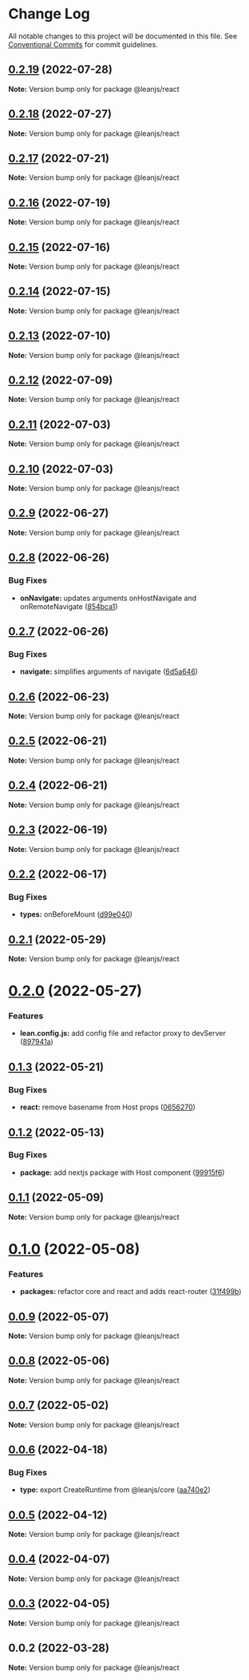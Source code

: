 # Change Log

All notable changes to this project will be documented in this file.
See [Conventional Commits](https://conventionalcommits.org) for commit guidelines.

## [0.2.19](https://github.com/leanjs/leanjs/compare/@leanjs/react@0.2.18...@leanjs/react@0.2.19) (2022-07-28)

**Note:** Version bump only for package @leanjs/react





## [0.2.18](https://github.com/leanjs/leanjs/compare/@leanjs/react@0.2.17...@leanjs/react@0.2.18) (2022-07-27)

**Note:** Version bump only for package @leanjs/react





## [0.2.17](https://github.com/leanjs/leanjs/compare/@leanjs/react@0.2.16...@leanjs/react@0.2.17) (2022-07-21)

**Note:** Version bump only for package @leanjs/react





## [0.2.16](https://github.com/leanjs/leanjs/compare/@leanjs/react@0.2.15...@leanjs/react@0.2.16) (2022-07-19)

**Note:** Version bump only for package @leanjs/react





## [0.2.15](https://github.com/leanjs/leanjs/compare/@leanjs/react@0.2.14...@leanjs/react@0.2.15) (2022-07-16)

**Note:** Version bump only for package @leanjs/react





## [0.2.14](https://github.com/leanjs/leanjs/compare/@leanjs/react@0.2.13...@leanjs/react@0.2.14) (2022-07-15)

**Note:** Version bump only for package @leanjs/react





## [0.2.13](https://github.com/leanjs/leanjs/compare/@leanjs/react@0.2.12...@leanjs/react@0.2.13) (2022-07-10)

**Note:** Version bump only for package @leanjs/react





## [0.2.12](https://github.com/leanjs/leanjs/compare/@leanjs/react@0.2.11...@leanjs/react@0.2.12) (2022-07-09)

**Note:** Version bump only for package @leanjs/react





## [0.2.11](https://github.com/leanjs/leanjs/compare/@leanjs/react@0.2.10...@leanjs/react@0.2.11) (2022-07-03)

**Note:** Version bump only for package @leanjs/react





## [0.2.10](https://github.com/leanjs/leanjs/compare/@leanjs/react@0.2.9...@leanjs/react@0.2.10) (2022-07-03)

**Note:** Version bump only for package @leanjs/react





## [0.2.9](https://github.com/leanjs/leanjs/compare/@leanjs/react@0.2.8...@leanjs/react@0.2.9) (2022-06-27)

**Note:** Version bump only for package @leanjs/react





## [0.2.8](https://github.com/leanjs/leanjs/compare/@leanjs/react@0.2.7...@leanjs/react@0.2.8) (2022-06-26)


### Bug Fixes

* **onNavigate:** updates arguments onHostNavigate and onRemoteNavigate ([854bca1](https://github.com/leanjs/leanjs/commit/854bca1c3be0bc4452c0eeae2c92f9752e2b47ff))





## [0.2.7](https://github.com/leanjs/leanjs/compare/@leanjs/react@0.2.6...@leanjs/react@0.2.7) (2022-06-26)


### Bug Fixes

* **navigate:** simplifies arguments of navigate ([6d5a646](https://github.com/leanjs/leanjs/commit/6d5a646eb1eb35acbe773beebd9da62d2154508e))





## [0.2.6](https://github.com/leanjs/leanjs/compare/@leanjs/react@0.2.5...@leanjs/react@0.2.6) (2022-06-23)

**Note:** Version bump only for package @leanjs/react





## [0.2.5](https://github.com/leanjs/leanjs/compare/@leanjs/react@0.2.4...@leanjs/react@0.2.5) (2022-06-21)

**Note:** Version bump only for package @leanjs/react





## [0.2.4](https://github.com/leanjs/leanjs/compare/@leanjs/react@0.2.3...@leanjs/react@0.2.4) (2022-06-21)

**Note:** Version bump only for package @leanjs/react





## [0.2.3](https://github.com/leanjs/leanjs/compare/@leanjs/react@0.2.2...@leanjs/react@0.2.3) (2022-06-19)

**Note:** Version bump only for package @leanjs/react





## [0.2.2](https://github.com/leanjs/leanjs/compare/@leanjs/react@0.2.1...@leanjs/react@0.2.2) (2022-06-17)


### Bug Fixes

* **types:** onBeforeMount ([d99e040](https://github.com/leanjs/leanjs/commit/d99e040957f7ae3dd5364ad68eeb990e9a4805b6))





## [0.2.1](https://github.com/leanjs/leanjs/compare/@leanjs/react@0.2.0...@leanjs/react@0.2.1) (2022-05-29)

**Note:** Version bump only for package @leanjs/react





# [0.2.0](https://github.com/leanjs/leanjs/compare/@leanjs/react@0.1.3...@leanjs/react@0.2.0) (2022-05-27)


### Features

* **lean.config.js:** add config file and refactor proxy to devServer ([897941a](https://github.com/leanjs/leanjs/commit/897941a4c01d101c19b662bd773c1871183aae42))





## [0.1.3](https://github.com/leanjs/leanjs/compare/@leanjs/react@0.1.2...@leanjs/react@0.1.3) (2022-05-21)


### Bug Fixes

* **react:** remove basename from Host props ([0656270](https://github.com/leanjs/leanjs/commit/0656270096d96bc10ef355270cbdc3aaf5cacfdd))





## [0.1.2](https://github.com/leanjs/leanjs/compare/@leanjs/react@0.1.1...@leanjs/react@0.1.2) (2022-05-13)


### Bug Fixes

* **package:** add nextjs package with Host component ([99915f6](https://github.com/leanjs/leanjs/commit/99915f6e945f3e405eb7e3fc489a48f07c884f1f))





## [0.1.1](https://github.com/leanjs/leanjs/compare/@leanjs/react@0.1.0...@leanjs/react@0.1.1) (2022-05-09)

**Note:** Version bump only for package @leanjs/react





# [0.1.0](https://github.com/leanjs/leanjs/compare/@leanjs/react@0.0.9...@leanjs/react@0.1.0) (2022-05-08)


### Features

* **packages:** refactor core and react and adds react-router ([31f499b](https://github.com/leanjs/leanjs/commit/31f499bc46ef3e5a4eebede30a6ad82dc09951ad))





## [0.0.9](https://github.com/leanjs/leanjs/compare/@leanjs/react@0.0.8...@leanjs/react@0.0.9) (2022-05-07)

**Note:** Version bump only for package @leanjs/react





## [0.0.8](https://github.com/leanjs/leanjs/compare/@leanjs/react@0.0.7...@leanjs/react@0.0.8) (2022-05-06)

**Note:** Version bump only for package @leanjs/react

## [0.0.7](https://github.com/leanjs/leanjs/compare/@leanjs/react@0.0.6...@leanjs/react@0.0.7) (2022-05-02)

**Note:** Version bump only for package @leanjs/react

## [0.0.6](https://github.com/leanjs/leanjs/compare/@leanjs/react@0.0.5...@leanjs/react@0.0.6) (2022-04-18)

### Bug Fixes

- **type:** export CreateRuntime from @leanjs/core ([aa740e2](https://github.com/leanjs/leanjs/commit/aa740e25186df79cea365251a2840f729d99945d))

## [0.0.5](https://github.com/leanjs/leanjs/compare/@leanjs/react@0.0.4...@leanjs/react@0.0.5) (2022-04-12)

**Note:** Version bump only for package @leanjs/react

## [0.0.4](https://github.com/leanjs/leanjs/compare/@leanjs/react@0.0.3...@leanjs/react@0.0.4) (2022-04-07)

**Note:** Version bump only for package @leanjs/react

## [0.0.3](https://github.com/leanjs/leanjs/compare/@leanjs/react@0.0.2...@leanjs/react@0.0.3) (2022-04-05)

**Note:** Version bump only for package @leanjs/react

## 0.0.2 (2022-03-28)

**Note:** Version bump only for package @leanjs/react
